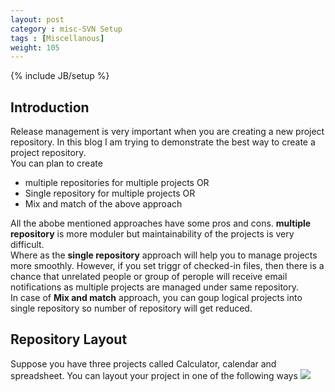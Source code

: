 ```yaml
---
layout: post
category : misc-SVN Setup
tags : [Miscellanous]
weight: 105
---
```

{% include JB/setup %}

## Introduction

Release management is very important when you are creating a new project repository. In this blog I am trying to demonstrate the best way to create a project repository.  
You can plan to create


 * multiple repositories for multiple projects OR
 * Single repository for multiple projects OR
 * Mix and match of the above approach

All the abobe mentioned approaches have some pros and cons. 
**multiple repository** is more moduler but maintainability of the projects is very difficult.  
Where as the **single repository** approach will help you to manage projects more smoothly. However, if you set triggr of checked-in files, then there is a chance that unrelated people or group of perople will receive email notifications as multiple projects are managed under same repository.  
In case of **Mix and match** approach, you can goup logical projects into single repository so number of repository will get reduced.

## Repository Layout

Suppose you have three projects called Calculator, calendar and spreadsheet. You can layout your project in one of the following ways
<img src="https://cloud.githubusercontent.com/assets/11231867/8251541/0e66fcf0-169b-11e5-81c7-079c4b59eb3b.png"/>
 
